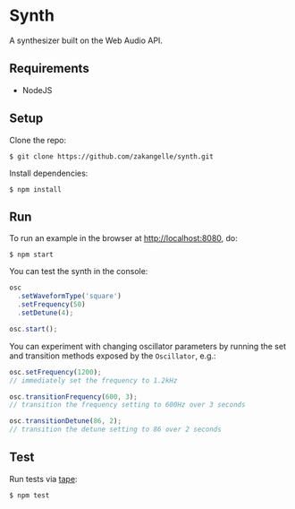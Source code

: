 # Synth

A synthesizer built on the Web Audio API.

## Requirements
+ NodeJS

## Setup
Clone the repo:

```
$ git clone https://github.com/zakangelle/synth.git
```

Install dependencies:

```
$ npm install
```

## Run
To run an example in the browser at [http://localhost:8080](http://localhost:8080), do:

```
$ npm start
```

You can test the synth in the console:

```js
osc
  .setWaveformType('square')
  .setFrequency(50)
  .setDetune(4);

osc.start();
```

You can experiment with changing oscillator parameters by running the set and transition methods exposed by the `Oscillator`, e.g.:

```js
osc.setFrequency(1200);
// immediately set the frequency to 1.2kHz

osc.transitionFrequency(600, 3);
// transition the frequency setting to 600Hz over 3 seconds

osc.transitionDetune(86, 2);
// transition the detune setting to 86 over 2 seconds
```

## Test
Run tests via [tape](https://github.com/substack/tape):

```
$ npm test
```
